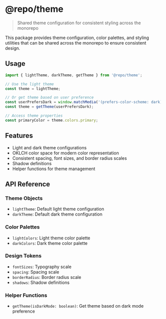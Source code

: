 # @repo/theme

> Shared theme configuration for consistent styling across the monorepo

This package provides theme configuration, color palettes, and styling utilities that can be shared across the monorepo to ensure consistent design.

## Usage

```typescript
import { lightTheme, darkTheme, getTheme } from '@repo/theme';

// Use the light theme
const theme = lightTheme;

// Or get theme based on user preference
const userPrefersDark = window.matchMedia('(prefers-color-scheme: dark)').matches;
const theme = getTheme(userPrefersDark);

// Access theme properties
const primaryColor = theme.colors.primary;
```

## Features

- Light and dark theme configurations
- OKLCH color space for modern color representation
- Consistent spacing, font sizes, and border radius scales
- Shadow definitions
- Helper functions for theme management

## API Reference

### Theme Objects

- `lightTheme`: Default light theme configuration
- `darkTheme`: Default dark theme configuration

### Color Palettes

- `lightColors`: Light theme color palette
- `darkColors`: Dark theme color palette

### Design Tokens

- `fontSizes`: Typography scale
- `spacing`: Spacing scale
- `borderRadius`: Border radius scale
- `shadows`: Shadow definitions

### Helper Functions

- `getTheme(isDarkMode: boolean)`: Get theme based on dark mode preference 